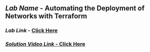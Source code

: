 ## *Lab Name* - Automating the Deployment of Networks with Terraform

### *Lab Link* - <a href="https://www.cloudskillsboost.google/focuses/4375?parent=catalog" target="_blank">Click Here 

### *Solution Video Link* - <a href="https://youtu.be/CbiFLXAZZlQ" target="_blank">Click Here

